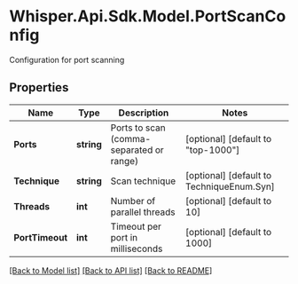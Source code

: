 # Whisper.Api.Sdk.Model.PortScanConfig
Configuration for port scanning

## Properties

Name | Type | Description | Notes
------------ | ------------- | ------------- | -------------
**Ports** | **string** | Ports to scan (comma-separated or range) | [optional] [default to "top-1000"]
**Technique** | **string** | Scan technique | [optional] [default to TechniqueEnum.Syn]
**Threads** | **int** | Number of parallel threads | [optional] [default to 10]
**PortTimeout** | **int** | Timeout per port in milliseconds | [optional] [default to 1000]

[[Back to Model list]](../../README.md#documentation-for-models) [[Back to API list]](../../README.md#documentation-for-api-endpoints) [[Back to README]](../../README.md)

